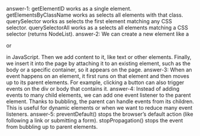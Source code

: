 answer-1: getElementID works as a single element.
          getElementsByClassName works as selects all elements with that class.
          querySelector works as selects the first element matching any CSS selector.
          querySelectorAll works as a selects all elements matching a CSS selector (returns NodeList).
answer-2: We can create a new element like a <div> or <p> in JavaScript. Then we add content to it, like text or other elements. 
          Finally, we insert it into the page by attaching it to an existing element, such as the body or a specific container, so it appears on the page.
answer-3: When an event happens on an element, it first runs on that element and then moves up to its parent elements.
          For example, clicking a button can also trigger events on the div or body that contains it.
answer-4: Instead of adding events to many child elements, we can add one event listener to the parent element. Thanks to bubbling, the parent can handle events from its children.
          This is useful for dynamic elements or when we want to reduce many event listeners.
answer-5: preventDefault() stops the browser’s default action (like following a link or submitting a form).
          stopPropagation() stops the event from bubbling up to parent elements.
